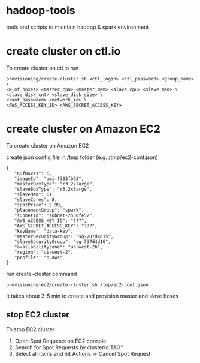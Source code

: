 # hadoop-tools
tools and scripts to maintain hadoop &amp; spark environment

# create cluster on ctl.io
To create cluster on ctl.io run
```
provisioning/create-cluster.sh <ctl_login> <ctl_password> <group_name> \
<N_of_boxes> <master_cpu> <master_mem> <slave_cpu> <slave_mem> \
<slave_disk_cnt> <slave_disk_size> \
<root_passwoed> <network_id> \
<AWS_ACCESS_KEY_ID> <AWS_SECRET_ACCESS_KEY>
```

# create cluster on Amazon EC2
To create cluster on Amazon EC2

create json config file in /tmp folder (e.g. /tmp/ec2-conf.json)
```
{
   "nOfBoxes": 6,
   "imageId": "ami-f303fb93",
   "masterBoxType": "r3.2xlarge",
   "slaveBoxType": "r3.2xlarge",
   "slaveMem": 61,
   "slaveCores": 8,
   "spotPrice": 2.99,
   "placementGroup": "spark",
   "subnetId": "subnet-2550fe52",
   "AWS_ACCESS_KEY_ID": "???",
   "AWS_SECRET_ACCESS_KEY": "???",
   "keyName": "data-key",
   "masterSecurityGroup": "sg-707d4d15",
   "slaveSecurityGroup": "sg-737d4d16",
   "availabilityZone": "us-west-2b",
   "region": "us-west-2",
   "profile": "n_aws"
}
```

run create-cluster command
```
provisioning-ec2/create-cluster.sh /tmp/ec2-conf.json
```
It takes about 3-5 min to create and provision master and slave boxes

## stop EC2 cluster
To stop EC2 cluster

1. Open Spot Requests on EC2 console
2. Search for Spot Requests by clusterId TAG"
3. Select all items and hit Actions -> Cancel Spot Request
